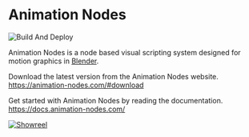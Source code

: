Animation Nodes
===============

![Build And Deploy](https://github.com/JacquesLucke/animation_nodes/actions/workflows/build.yml/badge.svg)

Animation Nodes is a node based visual scripting system designed for motion graphics in [Blender](https://blender.org).

Download the latest version from the Animation Nodes website. https://animation-nodes.com/#download

Get started with Animation Nodes by reading the documentation. https://docs.animation-nodes.com/

[![Showreel](https://img.youtube.com/vi/nCghhlMOwRg/0.jpg)](https://www.youtube.com/watch?v=nCghhlMOwRg)
